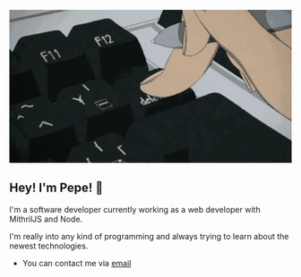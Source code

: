 ![gif](programmingg.gif)

## Hey! I'm Pepe! 👋

I'm a software developer currently working as a web developer with MithrilJS and Node. 

I'm really into any kind of programming and always trying to learn about the newest technologies.

- You can contact me via [email](mailto:pepeperezvalenzuela@gmail.com)

<!--
**Jorpeser/jorpeser** is a ✨ _special_ ✨ repository because its `README.md` (this file) appears on your GitHub profile.

Here are some ideas to get you started:

- 🔭 I’m currently working on ...
- 🌱 I’m currently learning ...
- 👯 I’m looking to collaborate on ...
- 🤔 I’m looking for help with ...
- 💬 Ask me about ...
- 📫 How to reach me: ...
- 😄 Pronouns: ...
- ⚡ Fun fact: ...
-->
